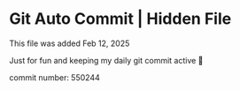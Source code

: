 # Git Auto Commit | Hidden File

This file was added Feb 12, 2025

Just for fun and keeping my daily git commit active 🤪

commit number: 550244
